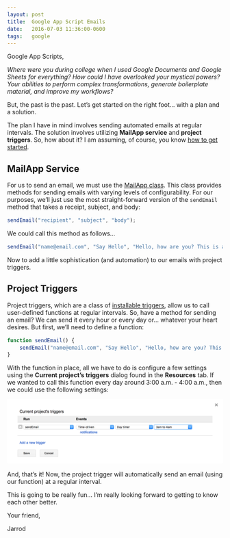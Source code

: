 ```yaml
---
layout: post
title:  Google App Script Emails
date:   2016-07-03 11:36:00-0600
tags:	google
---
```


Google App Scripts,

*Where were you during college when I used Google Documents and Google Sheets for everything? How could I have overlooked your mystical powers? Your abilities to perform complex transformations, generate boilerplate material, and improve my workflows?*

But, the past is the past. Let’s get started on the right foot… with a plan and a solution.

The plan I have in mind involves sending automated emails at regular intervals. The solution involves utilizing **MailApp service** and **project triggers**. So, how about it? I am assuming, of course, you know [how to get started](https://developers.google.com/apps-script/overview).

## MailApp Service

For us to send an email, we must use the [MailApp class](https://developers.google.com/apps-script/reference/mail/mail-app). This class provides methods for sending emails with varying levels of configurability. For our purposes, we’ll just use the most straight-forward version of the `sendEmail` method that takes a receipt, subject, and body:

```javascript
sendEmail("recipient", "subject", "body");
```

We could call this method as follows…

```javascript
sendEmail("name@email.com", "Say Hello", "Hello, how are you? This is an automated email from my Google Sheet.");
```

Now to add a little sophistication (and automation) to our emails with project triggers.

## Project Triggers

Project triggers, which are a class of [installable triggers](https://developers.google.com/apps-script/guides/triggers/installable), allow us to call user-defined functions at regular intervals. So, have a method for sending an email? We can send it every hour or every day or… whatever your heart desires. But first, we’ll need to define a function:

```javascript
function sendEmail() {
    sendEmail("name@email.com", "Say Hello", "Hello, how are you? This is an automated email from my Google Sheet.");
}
```

With the function in place, all we have to do is configure a few settings using the **Current project’s triggers** dialog found in the **Resources** tab. If we wanted to call this function every day around 3:00 a.m. - 4:00 a.m., then we could use the following settings:

![Google App Script - Project Triggers](https://github.com/jarrodparkes/images/blob/master/gas-project-triggers.png?raw=true "Project Triggers")

And, that’s it! Now, the project trigger will automatically send an email (using our function) at a regular interval.

This is going to be really fun... I’m really looking forward to getting to know each other better.

Your friend,

Jarrod
